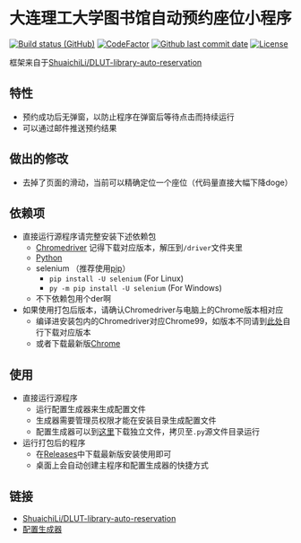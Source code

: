 # 大连理工大学图书馆自动预约座位小程序

[![Build status (GitHub)](https://img.shields.io/github/workflow/status/qhy040404/DLUT-library-auto-reservation/Compile-CI/master?label=Compile&logo=github&cacheSeconds=600)](https://github.com/Two-Super-Boss/C-Homework-DLUT/actions)
[![CodeFactor](https://www.codefactor.io/repository/github/two-super-boss/c-homework-dlut/badge)](https://www.codefactor.io/repository/github/two-super-boss/c-homework-dlut)
[![Github last commit date](https://img.shields.io/github/last-commit/Two-Super-Boss/C-Homework-DLUT.svg?label=Updated&logo=github&cacheSeconds=600)](https://github.com/Two-Super-Boss/C-Homework-DLUT/commits)
[![License](https://img.shields.io/github/license/Two-Super-Boss/C-Homework-DLUT.svg?label=License&logo=github&cacheSeconds=2592000)](https://github.com/Two-Super-Boss/C-Homework-DLUT/blob/master/LICENSE)

框架来自于[ShuaichiLi/DLUT-library-auto-reservation](https://github.com/ShuaichiLi/DLUT-library-auto-reservation)

## 特性
- 预约成功后无弹窗，以防止程序在弹窗后等待点击而持续运行
- 可以通过邮件推送预约结果

## 做出的修改
- 去掉了页面的滑动，当前可以精确定位一个座位（代码量直接大幅下降doge）

## 依赖项
- 直接运行源程序请完整安装下述依赖包
  - [Chromedriver](https://chromedriver.chromium.org/downloads) 记得下载对应版本，解压到```/driver```文件夹里
  - [Python](https://www.python.org/downloads/) 
  - selenium （推荐使用[pip](https://pip.pypa.io/en/stable/installation/)）
    - ```pip install -U selenium``` (For Linux)
    - ```py -m pip install -U selenium``` (For Windows)
  - 不下依赖包用个der啊
- 如果使用打包后版本，请确认Chromedriver与电脑上的Chrome版本相对应
  - 编译进安装包内的Chromedriver对应Chrome99，如版本不同请到[此处](https://chromedriver.chromium.org/downloads)自行下载对应版本
  - 或者下载最新版[Chrome](https://www.google.cn/chrome)

## 使用
- 直接运行源程序
  - 运行配置生成器来生成配置文件
  - 生成器需要管理员权限才能在安装目录生成配置文件
  - 配置生成器可以到[这里](https://github.com/qhy040404/Library-reservation-configGenerator/releases)下载独立文件，拷贝至```.py```源文件目录运行
- 运行打包后的程序
  - 在[Releases](https://github.com/qhy040404/DLUT-library-auto-reservation/releases)中下载最新版安装使用即可
  - 桌面上会自动创建主程序和配置生成器的快捷方式

## 链接
- [ShuaichiLi/DLUT-library-auto-reservation](https://github.com/ShuaichiLi/DLUT-library-auto-reservation)
- [配置生成器](https://github.com/qhy040404/Library-reservation-configGenerator)